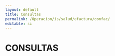 ```yaml
---
layout: default
title: Consultas
permalink: /Operacion/is/salud/efactura/confac/
editable: si
---
```


# CONSULTAS

